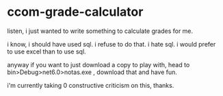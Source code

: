 # ccom-grade-calculator
listen, i just wanted to write something to calculate grades for me.

i know, i should have used sql. i refuse to do that. i hate sql. i would prefer to use excel than to use sql.

anyway if you want to just download a copy to play with, head to bin>Debug>net6.0>notas.exe , download that and have fun.

i'm currently taking 0 constructive criticism on this, thanks.
